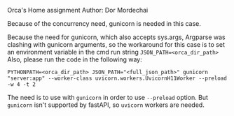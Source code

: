 Orca's Home assignment
Author: Dor Mordechai

Because of the concurrency need, gunicorn is needed in this case.

Because the need for gunicorn, which also accepts sys.args, Argparse was clashing with
gunicorn arguments, so the workaround for this case is to set an environment variable
in the cmd run string `JSON_PATH=<orca_dir_path> `
Also, please run the code in the following way:



`PYTHONPATH=<orca_dir_path> JSON_PATH="<full_json_path>" gunicorn "server:app" --worker-class uvicorn.workers.UvicornH11Worker --preload -w 4 -t 2`

The need is to use with `gunicorn` in order to use `--preload` option.
But `gunicorn` isn't supported by fastAPI, so `uvicorn` workers are needed.